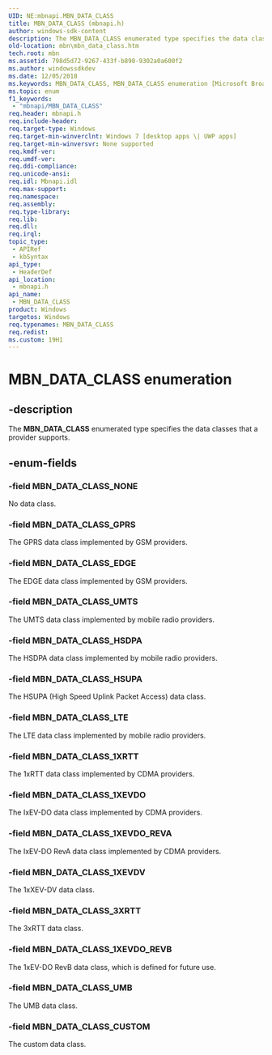 ```yaml
---
UID: NE:mbnapi.MBN_DATA_CLASS
title: MBN_DATA_CLASS (mbnapi.h)
author: windows-sdk-content
description: The MBN_DATA_CLASS enumerated type specifies the data classes that a provider supports.
old-location: mbn\mbn_data_class.htm
tech.root: mbn
ms.assetid: 798d5d72-9267-433f-b890-9302a0a600f2
ms.author: windowssdkdev
ms.date: 12/05/2018
ms.keywords: MBN_DATA_CLASS, MBN_DATA_CLASS enumeration [Microsoft Broadband Networks], MBN_DATA_CLASS_1XEVDO, MBN_DATA_CLASS_1XEVDO_REVA, MBN_DATA_CLASS_1XEVDO_REVB, MBN_DATA_CLASS_1XEVDV, MBN_DATA_CLASS_1XRTT, MBN_DATA_CLASS_3XRTT, MBN_DATA_CLASS_CUSTOM, MBN_DATA_CLASS_EDGE, MBN_DATA_CLASS_GPRS, MBN_DATA_CLASS_HSDPA, MBN_DATA_CLASS_HSUPA, MBN_DATA_CLASS_LTE, MBN_DATA_CLASS_NONE, MBN_DATA_CLASS_UMB, MBN_DATA_CLASS_UMTS, mbn.mbn_data_class, mbnapi/MBN_DATA_CLASS, mbnapi/MBN_DATA_CLASS_1XEVDO, mbnapi/MBN_DATA_CLASS_1XEVDO_REVA, mbnapi/MBN_DATA_CLASS_1XEVDO_REVB, mbnapi/MBN_DATA_CLASS_1XEVDV, mbnapi/MBN_DATA_CLASS_1XRTT, mbnapi/MBN_DATA_CLASS_3XRTT, mbnapi/MBN_DATA_CLASS_CUSTOM, mbnapi/MBN_DATA_CLASS_EDGE, mbnapi/MBN_DATA_CLASS_GPRS, mbnapi/MBN_DATA_CLASS_HSDPA, mbnapi/MBN_DATA_CLASS_HSUPA, mbnapi/MBN_DATA_CLASS_LTE, mbnapi/MBN_DATA_CLASS_NONE, mbnapi/MBN_DATA_CLASS_UMB, mbnapi/MBN_DATA_CLASS_UMTS
ms.topic: enum
f1_keywords: 
 - "mbnapi/MBN_DATA_CLASS"
req.header: mbnapi.h
req.include-header: 
req.target-type: Windows
req.target-min-winverclnt: Windows 7 [desktop apps \| UWP apps]
req.target-min-winversvr: None supported
req.kmdf-ver: 
req.umdf-ver: 
req.ddi-compliance: 
req.unicode-ansi: 
req.idl: Mbnapi.idl
req.max-support: 
req.namespace: 
req.assembly: 
req.type-library: 
req.lib: 
req.dll: 
req.irql: 
topic_type:
 - APIRef
 - kbSyntax
api_type:
 - HeaderDef
api_location:
 - mbnapi.h
api_name:
 - MBN_DATA_CLASS
product: Windows
targetos: Windows
req.typenames: MBN_DATA_CLASS
req.redist: 
ms.custom: 19H1
---
```


# MBN_DATA_CLASS enumeration


## -description


The <b>MBN_DATA_CLASS</b> enumerated type specifies the data classes that a provider supports.


## -enum-fields




### -field MBN_DATA_CLASS_NONE

No data class.


### -field MBN_DATA_CLASS_GPRS

The GPRS data class implemented by GSM providers.


### -field MBN_DATA_CLASS_EDGE

 The EDGE data class implemented by GSM providers. 


### -field MBN_DATA_CLASS_UMTS

The UMTS data class implemented by mobile radio providers.


### -field MBN_DATA_CLASS_HSDPA

The HSDPA data class implemented by mobile radio providers.


### -field MBN_DATA_CLASS_HSUPA

The HSUPA (High Speed Uplink Packet Access) data class.


### -field MBN_DATA_CLASS_LTE

The LTE data class implemented by mobile radio providers.


### -field MBN_DATA_CLASS_1XRTT

The 1xRTT data class implemented by CDMA providers.


### -field MBN_DATA_CLASS_1XEVDO

The IxEV-DO data class implemented by CDMA providers.


### -field MBN_DATA_CLASS_1XEVDO_REVA

The IxEV-DO RevA data class implemented by CDMA providers.


### -field MBN_DATA_CLASS_1XEVDV

The 1xXEV-DV data class.


### -field MBN_DATA_CLASS_3XRTT

The 3xRTT data class.


### -field MBN_DATA_CLASS_1XEVDO_REVB

 The 1xEV-DO RevB data class, which is defined for future use.


### -field MBN_DATA_CLASS_UMB

 The UMB data class.


### -field MBN_DATA_CLASS_CUSTOM

 The custom data class.

